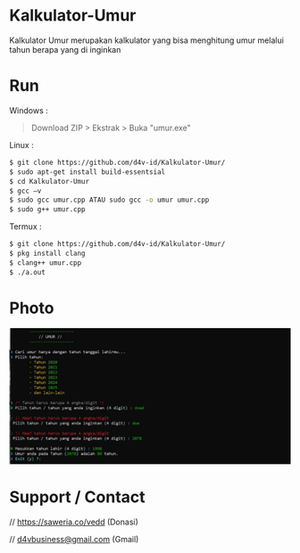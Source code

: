 # Kalkulator-Umur
Kalkulator Umur merupakan kalkulator yang bisa menghitung umur melalui tahun berapa yang di inginkan

# Run
Windows :
> Download ZIP > Ekstrak > Buka "umur.exe"

Linux :
```bash
$ git clone https://github.com/d4v-id/Kalkulator-Umur/
$ sudo apt-get install build-essentsial
$ cd Kalkulator-Umur
$ gcc –v
$ sudo gcc umur.cpp ATAU sudo gcc -o umur umur.cpp
$ sudo g++ umur.cpp
```
Termux :
```bash
$ git clone https://github.com/d4v-id/Kalkulator-Umur/
$ pkg install clang
$ clang++ umur.cpp
$ ./a.out
```

# Photo
<img src="umur-photo.jpg">

# Support / Contact
// https://saweria.co/vedd (Donasi)

// d4vbusiness@gmail.com (Gmail)
